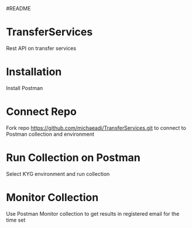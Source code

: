 #README

# TransferServices
Rest API on transfer services

# Installation
Install Postman

# Connect Repo
Fork repo https://github.com/michaeadi/TransferServices.git to connect to Postman collection and environment

# Run Collection on Postman
Select KYG environment and run collection

# Monitor Collection
Use Postman Monitor collection to get results in registered email for the time set
